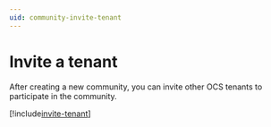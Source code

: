 ```yaml
---
uid: community-invite-tenant
---
```


# Invite a tenant

After creating a new community, you can invite other OCS tenants to participate in the community.

[!include[invite-tenant](includes/invite-tenant.md)]
